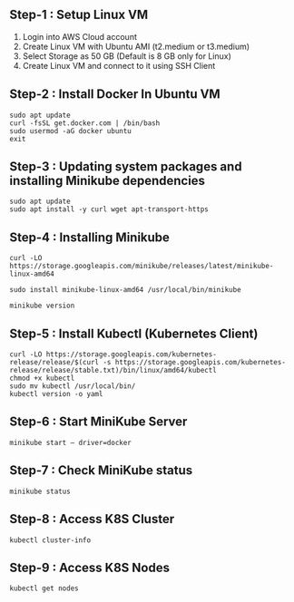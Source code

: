 ## Step-1 : Setup Linux VM

1) Login into AWS Cloud account
2) Create Linux VM with Ubuntu AMI (t2.medium or t3.medium)
3) Select Storage as 50 GB (Default is 8 GB only for Linux)
2) Create Linux VM and connect to it using SSH Client

## Step-2 : Install Docker In Ubuntu VM

```
sudo apt update
curl -fsSL get.docker.com | /bin/bash
sudo usermod -aG docker ubuntu 
exit
```
## Step-3 : Updating system packages and installing Minikube dependencies

```
sudo apt update
sudo apt install -y curl wget apt-transport-https

```

## Step-4 : Installing Minikube

```
curl -LO https://storage.googleapis.com/minikube/releases/latest/minikube-linux-amd64

sudo install minikube-linux-amd64 /usr/local/bin/minikube

minikube version
```

## Step-5 : Install Kubectl (Kubernetes Client)

```
curl -LO https://storage.googleapis.com/kubernetes-release/release/$(curl -s https://storage.googleapis.com/kubernetes-release/release/stable.txt)/bin/linux/amd64/kubectl
chmod +x kubectl
sudo mv kubectl /usr/local/bin/
kubectl version -o yaml
```

## Step-6 : Start MiniKube Server

```
minikube start — driver=docker
```

## Step-7 : Check MiniKube status

```
minikube status
```

## Step-8 : Access K8S Cluster

```
kubectl cluster-info
```

## Step-9 : Access K8S Nodes

```
kubectl get nodes
```



